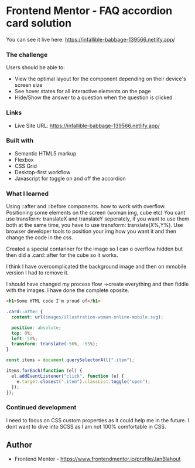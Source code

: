 # Frontend Mentor - FAQ accordion card solution

You can see it live here:
https://infallible-babbage-139566.netlify.app/

### The challenge

Users should be able to:

- View the optimal layout for the component depending on their device's screen size
- See hover states for all interactive elements on the page
- Hide/Show the answer to a question when the question is clicked

### Links

- Live Site URL: https://infallible-babbage-139566.netlify.app/

### Built with

- Semantic HTML5 markup
- Flexbox
- CSS Grid
- Desktop-first workflow
- Javascript for toggle on and off the accordion

### What I learned

Using ::after and ::before components.
how to work with overflow.
Positioning some elements on the screen (woman img, cube etc)
You cant use transform: translateX and translateY seperately, if you want to use them both at the same time, you have to use transform: translate(X%,Y%).
Use browser developer tools to position your img how you want it and then change the code in the css.

Created a special contariner for the image so I can o overflow:hidden but then did a .card::after for the cube so it works.

I think I have overcomplicated the background image and then on mmobile version I had to remove it.

I should have changed my process flow ->create everything and then fiddle with the images. I have done the complete oposite.

```html
<h1>Some HTML code I'm proud of</h1>
```

```css
.card::after {
  content: url(images/illustration-woman-online-mobile.svg);

  position: absolute;
  top: 0%;
  left: 50%;
  transform: translate(-56%, -55%);
}
```

```js
const items = document.querySelectorAll(".item");

items.forEach(function (el) {
  el.addEventListener("click", function (e) {
    e.target.closest(".item").classList.toggle("open");
  });
});
```

### Continued development

I need to focus on CSS custom properties as it could help me in the future. I dont want to dive into SCSS as I am not 100% comfortable in CSS.

## Author

- Frontend Mentor - https://www.frontendmentor.io/profile/JanBlahout

